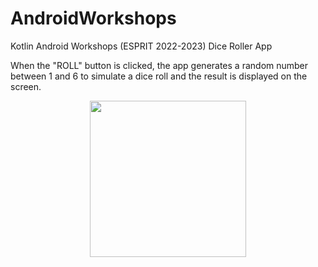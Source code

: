 # AndroidWorkshops
Kotlin Android Workshops (ESPRIT 2022-2023)
Dice Roller App

When the "ROLL" button is clicked, the app generates a random number between 1 and 6 to simulate a dice roll and the result is displayed on the screen.
<p align="center">
  <img src="https://user-images.githubusercontent.com/80844849/219944722-a31cab69-e026-4a31-881a-ee148ffe9abb.png" width="250">
</p>
